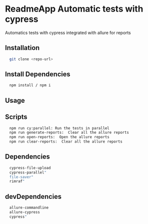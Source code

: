 # ReadmeApp Automatic tests with cypress

Automatics tests with cypress integrated with allure for reports

## Installation

```bash
  git clone <repo-url>
```

## Install Dependencies

```bash
  npm install / npm i
```

## Usage

## Scripts

```bash
  npm run cy:parallel: Run the tests in parallel
  npm run generate-reports:  Clear all the allure reports
  npm run open-reports:  Open the allure reports
  npm run clear-reports:  Clear all the allure reports
```

## Dependencies

```bash
  cypress-file-upload
  cypress-parallel"
  file-saver"
  rimraf"
```

## devDependencies

```bash
  allure-commandline
  allure-cypress
  cypress"
```
